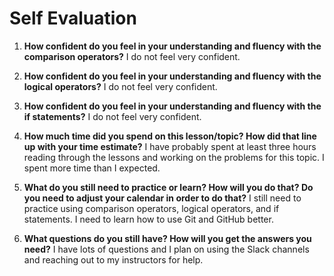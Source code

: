 # Self Evaluation

1. **How confident do you feel in your understanding and fluency with the comparison operators?**
I do not feel very confident.

1. **How confident do you feel in your understanding and fluency with the logical operators?**
I do not feel very confident.

1. **How confident do you feel in your understanding and fluency with the if statements?**
I do not feel very confident.

1. **How much time did you spend on this lesson/topic? How did that line up with your time estimate?**
I have probably spent at least three hours reading through the lessons and working on the problems for this topic. I spent more time than I expected.

1. **What do you still need to practice or learn? How will you do that? Do you need to adjust your calendar in order to do that?**
I still need to practice using comparison operators, logical operators, and if statements. I need to learn how to use Git and GitHub better.

1. **What questions do you still have? How will you get the answers you need?**
I have lots of questions and I plan on using the Slack channels and reaching out to my instructors for help.
